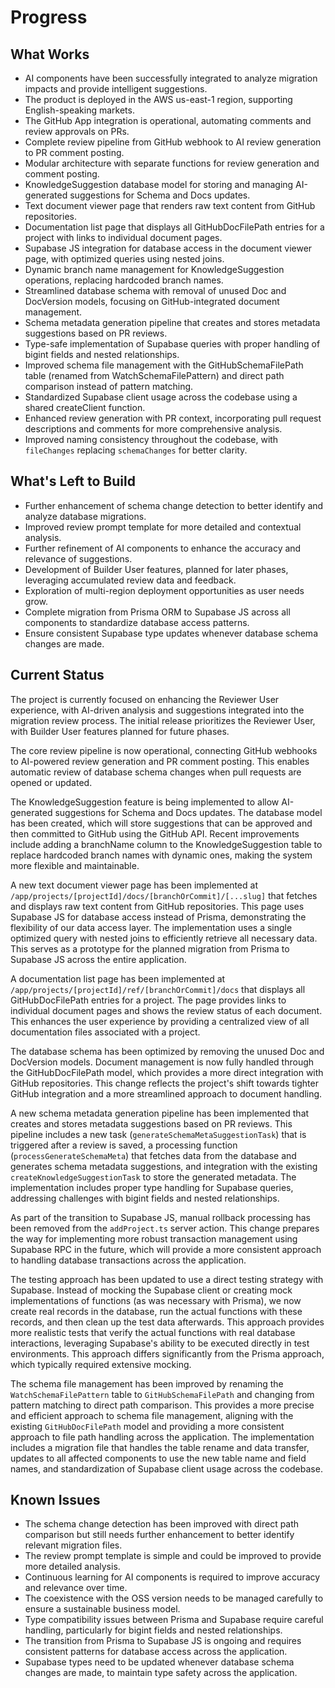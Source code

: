 # Progress

## What Works

- AI components have been successfully integrated to analyze migration impacts and provide intelligent suggestions.
- The product is deployed in the AWS us-east-1 region, supporting English-speaking markets.
- The GitHub App integration is operational, automating comments and review approvals on PRs.
- Complete review pipeline from GitHub webhook to AI review generation to PR comment posting.
- Modular architecture with separate functions for review generation and comment posting.
- KnowledgeSuggestion database model for storing and managing AI-generated suggestions for Schema and Docs updates.
- Text document viewer page that renders raw text content from GitHub repositories.
- Documentation list page that displays all GitHubDocFilePath entries for a project with links to individual document pages.
- Supabase JS integration for database access in the document viewer page, with optimized queries using nested joins.
- Dynamic branch name management for KnowledgeSuggestion operations, replacing hardcoded branch names.
- Streamlined database schema with removal of unused Doc and DocVersion models, focusing on GitHub-integrated document management.
- Schema metadata generation pipeline that creates and stores metadata suggestions based on PR reviews.
- Type-safe implementation of Supabase queries with proper handling of bigint fields and nested relationships.
- Improved schema file management with the GitHubSchemaFilePath table (renamed from WatchSchemaFilePattern) and direct path comparison instead of pattern matching.
- Standardized Supabase client usage across the codebase using a shared createClient function.
- Enhanced review generation with PR context, incorporating pull request descriptions and comments for more comprehensive analysis.
- Improved naming consistency throughout the codebase, with `fileChanges` replacing `schemaChanges` for better clarity.

## What's Left to Build

- Further enhancement of schema change detection to better identify and analyze database migrations.
- Improved review prompt template for more detailed and contextual analysis.
- Further refinement of AI components to enhance the accuracy and relevance of suggestions.
- Development of Builder User features, planned for later phases, leveraging accumulated review data and feedback.
- Exploration of multi-region deployment opportunities as user needs grow.
- Complete migration from Prisma ORM to Supabase JS across all components to standardize database access patterns.
- Ensure consistent Supabase type updates whenever database schema changes are made.

## Current Status

The project is currently focused on enhancing the Reviewer User experience, with AI-driven analysis and suggestions integrated into the migration review process. The initial release prioritizes the Reviewer User, with Builder User features planned for future phases.

The core review pipeline is now operational, connecting GitHub webhooks to AI-powered review generation and PR comment posting. This enables automatic review of database schema changes when pull requests are opened or updated.

The KnowledgeSuggestion feature is being implemented to allow AI-generated suggestions for Schema and Docs updates. The database model has been created, which will store suggestions that can be approved and then committed to GitHub using the GitHub API. Recent improvements include adding a branchName column to the KnowledgeSuggestion table to replace hardcoded branch names with dynamic ones, making the system more flexible and maintainable.

A new text document viewer page has been implemented at `/app/projects/[projectId]/docs/[branchOrCommit]/[...slug]` that fetches and displays raw text content from GitHub repositories. This page uses Supabase JS for database access instead of Prisma, demonstrating the flexibility of our data access layer. The implementation uses a single optimized query with nested joins to efficiently retrieve all necessary data. This serves as a prototype for the planned migration from Prisma to Supabase JS across the entire application.

A documentation list page has been implemented at `/app/projects/[projectId]/ref/[branchOrCommit]/docs` that displays all GitHubDocFilePath entries for a project. The page provides links to individual document pages and shows the review status of each document. This enhances the user experience by providing a centralized view of all documentation files associated with a project.

The database schema has been optimized by removing the unused Doc and DocVersion models. Document management is now fully handled through the GitHubDocFilePath model, which provides a more direct integration with GitHub repositories. This change reflects the project's shift towards tighter GitHub integration and a more streamlined approach to document handling.

A new schema metadata generation pipeline has been implemented that creates and stores metadata suggestions based on PR reviews. This pipeline includes a new task (`generateSchemaMetaSuggestionTask`) that is triggered after a review is saved, a processing function (`processGenerateSchemaMeta`) that fetches data from the database and generates schema metadata suggestions, and integration with the existing `createKnowledgeSuggestionTask` to store the generated metadata. The implementation includes proper type handling for Supabase queries, addressing challenges with bigint fields and nested relationships.

As part of the transition to Supabase JS, manual rollback processing has been removed from the `addProject.ts` server action. This change prepares the way for implementing more robust transaction management using Supabase RPC in the future, which will provide a more consistent approach to handling database transactions across the application.

The testing approach has been updated to use a direct testing strategy with Supabase. Instead of mocking the Supabase client or creating mock implementations of functions (as was necessary with Prisma), we now create real records in the database, run the actual functions with these records, and then clean up the test data afterwards. This approach provides more realistic tests that verify the actual functions with real database interactions, leveraging Supabase's ability to be executed directly in test environments. This approach differs significantly from the Prisma approach, which typically required extensive mocking.

The schema file management has been improved by renaming the `WatchSchemaFilePattern` table to `GitHubSchemaFilePath` and changing from pattern matching to direct path comparison. This provides a more precise and efficient approach to schema file management, aligning with the existing `GitHubDocFilePath` model and providing a more consistent approach to file path handling across the application. The implementation includes a migration file that handles the table rename and data transfer, updates to all affected components to use the new table name and field names, and standardization of Supabase client usage across the codebase.

## Known Issues

- The schema change detection has been improved with direct path comparison but still needs further enhancement to better identify relevant migration files.
- The review prompt template is simple and could be improved to provide more detailed analysis.
- Continuous learning for AI components is required to improve accuracy and relevance over time.
- The coexistence with the OSS version needs to be managed carefully to ensure a sustainable business model.
- Type compatibility issues between Prisma and Supabase require careful handling, particularly for bigint fields and nested relationships.
- The transition from Prisma to Supabase JS is ongoing and requires consistent patterns for database access across the application.
- Supabase types need to be updated whenever database schema changes are made, to maintain type safety across the application.
